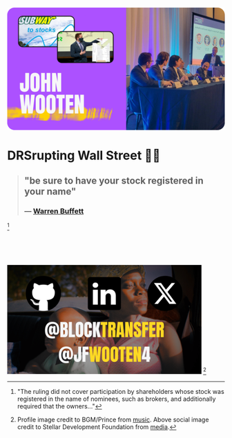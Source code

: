 [![intro](imgs/cover.png)](https://wooten.link/media) <!-- https://www.canva.com/design/DAGGtsOcZLY/L5bg1YbLcQU1388w3Th27w/edit?ui=eyJEIjp7IlQiOnsiQSI6IlBCSGptS1BaVDZadGcxazQifX19 -->

# DRSrupting Wall Street 🦍🌌

<blockquote>
  <h2>
    "be sure to have your stock registered in your name"
  </h2>
  <h3>— <a href="https://www.whydrs.org/companies-who-encourage-drs">Warren Buffett</a></h3>
</blockquote>

[^a]
[^a]: "The ruling did not cover participation by shareholders whose stock was registered in the name of nominees, such as brokers, and additionally required that the owners..."

<br><br><br>

[<img width="450" alt="more" src="imgs/socials.png">](https://jfwooten4.com)
[^pic]

[^pic]: Profile image credit to BGM/Prince from [music](https://youtu.be/6OoSnurHlr8). Above social image credit to Stellar Development Foundation from [media](https://docs.google.com/presentation/d/1Au5rroYIYN675IZ7FHvjw2ehpIHQSo6g7X6n1AtAKk0/edit).
